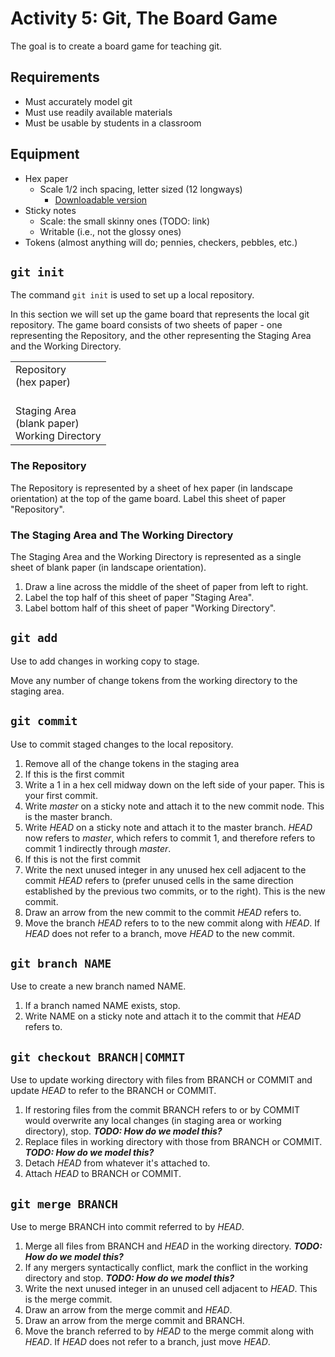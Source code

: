 # Activity 5: Git, The Board Game

The goal is to create a board game for teaching git.

## Requirements

- Must accurately model git
- Must use readily available materials
- Must be usable by students in a classroom

## Equipment

- Hex paper
  - Scale 1/2 inch spacing, letter sized (12 longways)
    - [Downloadable version](https://www.printablepaper.net/preview/hexagon-portrait-letter-2)
- Sticky notes
  - Scale: the small skinny ones (TODO: link)
  - Writable (i.e., not the glossy ones)
- Tokens (almost anything will do; pennies, checkers, pebbles, etc.)

## `git init`
The command `git init` is used to set up a local repository.

In this section we will set up the game board that represents the local git repository. The game board consists of two sheets of paper - one representing the Repository, and the other representing the Staging Area and the Working Directory.

<table>
<tr><td>Repository<br>(hex paper)<br><br></td></tr>
<tr><td>Staging Area<br>
(blank paper)<br>
Working Directory</td></tr>
</table>

### The Repository
The Repository is represented by a sheet of hex paper (in landscape orientation) at the top of the game board. Label this sheet of paper "Repository".

### The Staging Area and The Working Directory
The Staging Area and the Working Directory is represented as a single sheet of blank paper (in landscape orientation).

1. Draw a line across the middle of the sheet of paper from left to right.
2. Label the top half of this sheet of paper "Staging Area".
3. Label bottom half of this sheet of paper "Working Directory".

## `git add`

Use to add changes in working copy to stage.

Move any number of change tokens from the working directory to the staging area.

## `git commit`

Use to commit staged changes to the local repository.

1. Remove all of the change tokens in the staging area
2. If this is the first commit
  1. Write a 1 in a hex cell midway down on the left side of your paper.
      This is your first commit.
  2. Write *master* on a sticky note and attach it to the new commit node.
      This is the master branch.
  3. Write *HEAD* on a sticky note and attach it to the master branch. *HEAD*
      now refers to *master*, which refers to commit 1, and therefore refers to
      commit 1 indirectly through *master*.
3. If this is not the first commit
  1. Write the next unused integer in any unused hex cell adjacent to the
      commit *HEAD* refers to (prefer unused cells in the same direction
      established by the previous two commits, or to the right). This is the
      new commit.
  2. Draw an arrow from the new commit to the commit *HEAD* refers to.
  3. Move the branch *HEAD* refers to to the new commit along with *HEAD*.
      If *HEAD* does not refer to a branch, move *HEAD* to the new commit.

## `git branch NAME`

Use to create a new branch named NAME.

1. If a branch named NAME exists, stop.
2. Write NAME on a sticky note and attach it to the commit that *HEAD* refers to.

## `git checkout BRANCH|COMMIT`

Use to update working directory with files from BRANCH or COMMIT and update *HEAD*
to refer to the BRANCH or COMMIT.

1. If restoring files from the commit BRANCH refers to or by COMMIT would overwrite
    any local changes (in staging area or working directory), stop.
    ***TODO: How do we model this?***
2. Replace files in working directory with those from BRANCH or COMMIT.
    ***TODO: How do we model this?***
3. Detach *HEAD* from whatever it's attached to.
4. Attach *HEAD* to BRANCH or COMMIT.

## `git merge BRANCH`

Use to merge BRANCH into commit referred to by *HEAD*.

1. Merge all files from BRANCH and *HEAD* in the working directory.
    ***TODO: How do we model this?***
2. If any mergers syntactically conflict, mark the conflict in the working directory
   and stop.
    ***TODO: How do we model this?***
3. Write the next unused integer in an unused cell adjacent to *HEAD*. This is
    the merge commit.
4. Draw an arrow from the merge commit and *HEAD*.
5. Draw an arrow from the merge commit and BRANCH.
6. Move the branch referred to by *HEAD* to the merge commit along with *HEAD*.
    If *HEAD* does not refer to a branch, just move *HEAD*.
